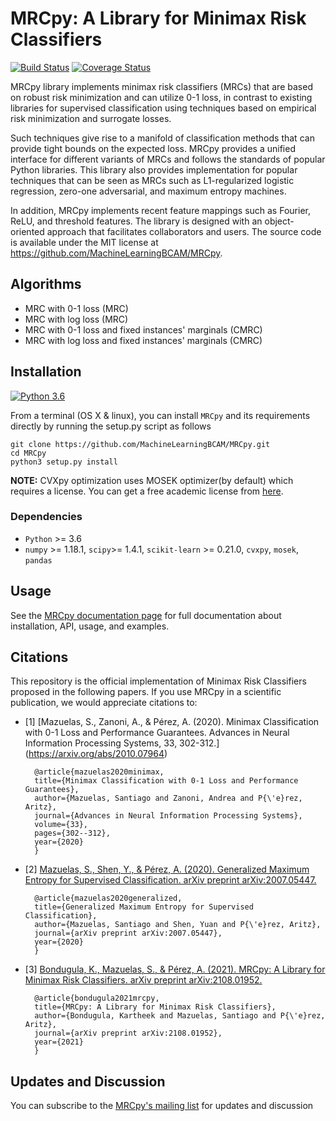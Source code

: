 # MRCpy: A Library for Minimax Risk Classifiers

[![Build Status](https://app.travis-ci.com/MachineLearningBCAM/MRCpy.svg?branch=main)](https://travis-ci.com/github/MachineLearningBCAM/MRCpy)
[![Coverage Status](https://img.shields.io/codecov/c/github/MachineLearningBCAM/MRCpy)](https://codecov.io/gh/MachineLearningBCAM/MRCpy)


MRCpy library implements minimax risk classifiers (MRCs) that are based on robust risk minimization and can utilize 0-1 loss, in contrast to existing libraries for supervised classification using techniques based on empirical risk minimization and surrogate losses.

Such techniques give rise to a manifold of classification methods that can provide tight bounds on the expected loss. MRCpy provides a unified interface for different variants of MRCs and follows the standards of popular Python libraries. This library also provides implementation for popular techniques that can be seen as MRCs such as L1-regularized logistic regression, zero-one adversarial, and maximum entropy machines.

In addition, MRCpy implements recent feature mappings such as Fourier, ReLU, and threshold features. The library is designed with an object-oriented approach that facilitates collaborators and users. The source code is available under the MIT license at <https://github.com/MachineLearningBCAM/MRCpy>.

## Algorithms

- MRC with 0-1 loss (MRC)
- MRC with log loss (MRC)
- MRC with 0-1 loss and fixed instances' marginals (CMRC)
- MRC with log loss and fixed instances' marginals (CMRC)

## Installation
[![Python 3.6](https://img.shields.io/badge/python-3.6-blue.svg)](https://www.python.org/downloads/release/python-360/)
<br/>

From a terminal (OS X & linux), you can install ``MRCpy`` and its requirements directly by running the setup.py script as follows

```
git clone https://github.com/MachineLearningBCAM/MRCpy.git
cd MRCpy
python3 setup.py install
```

__NOTE:__ CVXpy optimization uses MOSEK optimizer(by default) which requires a license. You can get a free academic license from [here](https://www.mosek.com/products/academic-licenses/).

### Dependencies

- `Python` >= 3.6
- `numpy` >= 1.18.1, `scipy`>= 1.4.1, `scikit-learn` >= 0.21.0, `cvxpy`, `mosek`, `pandas`

## Usage

See the [MRCpy documentation page](https://machinelearningbcam.github.io/MRCpy/) for full documentation about installation, API, usage, and examples.

## Citations
This repository is the official implementation of Minimax Risk Classifiers proposed in the following papers. If you use MRCpy in a scientific publication, we would appreciate citations to:

- [1] [Mazuelas, S., Zanoni, A., & Pérez, A. (2020). Minimax Classification with 0-1 Loss and Performance Guarantees. Advances in Neural Information Processing Systems, 33, 302-312.] (<https://arxiv.org/abs/2010.07964>)

		@article{mazuelas2020minimax,
		title={Minimax Classification with 0-1 Loss and Performance Guarantees},
		author={Mazuelas, Santiago and Zanoni, Andrea and P{\'e}rez, Aritz},
		journal={Advances in Neural Information Processing Systems},
		volume={33},
		pages={302--312},
		year={2020}
		}
               
- [2] [Mazuelas, S., Shen, Y., & Pérez, A. (2020). Generalized Maximum Entropy for Supervised Classification. arXiv preprint arXiv:2007.05447.](<https://arxiv.org/abs/2007.05447>)
		
		@article{mazuelas2020generalized,
		title={Generalized Maximum Entropy for Supervised Classification},
		author={Mazuelas, Santiago and Shen, Yuan and P{\'e}rez, Aritz},
		journal={arXiv preprint arXiv:2007.05447},
		year={2020}
		}
               
- [3] [Bondugula, K., Mazuelas, S., & Pérez, A. (2021). MRCpy: A Library for Minimax Risk Classifiers. arXiv preprint arXiv:2108.01952.](<https://arxiv.org/abs/2108.01952>)

		@article{bondugula2021mrcpy,
		title={MRCpy: A Library for Minimax Risk Classifiers},
		author={Bondugula, Kartheek and Mazuelas, Santiago and P{\'e}rez, Aritz},
		journal={arXiv preprint arXiv:2108.01952},
		year={2021}
		}

## Updates and Discussion

You can subscribe to the [MRCpy's mailing list](https://mail.python.org/mailman3/lists/mrcpy.python.org/) for updates and discussion